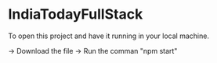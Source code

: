 # IndiaTodayFullStack


To open this project and have it running in your local machine. 

-> Download the file
-> Run the comman "npm start"

